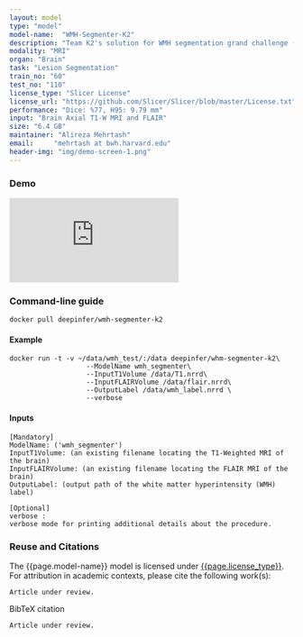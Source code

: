 ```yaml
---
layout: model
type: "model"
model-name:  "WMH-Segmenter-K2"
description: "Team K2's solution for WMH segmentation grand challenge (http://wmh.isi.uu.nl/) at MICCAI 2017."
modality: "MRI"
organ: "Brain"
task: "Lesion Segmentation"
train_no: "60"
test_no: "110"
license_type: "Slicer License"
license_url: "https://github.com/Slicer/Slicer/blob/master/License.txt"
performance: "Dice: %77, H95: 9.79 mm"
input: "Brain Axial T1-W MRI and FLAIR"
size: "6.4 GB"
maintainer: "Alireza Mehrtash"
email:     "mehrtash at bwh.harvard.edu"
header-img: "img/demo-screen-1.png"
---
```

### Demo
<div class="row">
<div class="col-md-6">
<div class="embed-responsive embed-responsive-16by9">
<iframe src="https://www.youtube.com/embed/nOlTVD0Gigk?rel=0&amp;showinfo=0" frameborder="0" allow="autoplay; encrypted-media" allowfullscreen></iframe>
</div>
</div>
</div>

### Command-line guide
```
docker pull deepinfer/wmh-segmenter-k2
```
#### Example
```
docker run -t -v ~/data/wmh_test/:/data deepinfer/whm-segmenter-k2\
                   --ModelName wmh_segmenter\
                   --InputT1Volume /data/T1.nrrd\
                   --InputFLAIRVolume /data/flair.nrrd\
                   --OutputLabel /data/wmh_label.nrrd \
                   --verbose
```
#### Inputs
```
[Mandatory]
ModelName: ('wmh_segmenter')
InputT1Volume: (an existing filename locating the T1-Weighted MRI of the brain)
InputFLAIRVolume: (an existing filename locating the FLAIR MRI of the brain)
OutputLabel: (output path of the white matter hyperintensity (WMH) label)

[Optional]
verbose : 
verbose mode for printing additional details about the procedure.
```

<!--### Related blog posts-->

### Reuse and Citations
The {{page.model-name}} model is licensed under [{{page.license_type}}]({{page.license_url}}).<br>
For attribution in academic contexts, please cite the following work(s):

```
Article under review.
```
BibTeX citation

```
Article under review.
```
